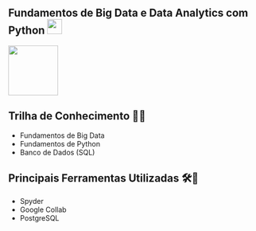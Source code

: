 ##  Fundamentos de Big Data e Data Analytics com Python <img src="https://upload.wikimedia.org/wikipedia/commons/thumb/c/c3/Python-logo-notext.svg/1869px-Python-logo-notext.svg.png" height="30">

<img src="https://upload.wikimedia.org/wikipedia/commons/8/8c/SENAI_S%C3%A3o_Paulo_logo.png" height="100">

## Trilha de Conhecimento 🚵‍♂️
- Fundamentos de Big Data
- Fundamentos de Python
- Banco de Dados (SQL)

## Principais Ferramentas Utilizadas 🛠🧰
- Spyder 
- Google Collab
- PostgreSQL

